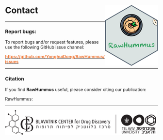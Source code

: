 # Contact &nbsp;<img src='pix/logo.png' align="right" height="200"/>

------

### Report bugs:

To report bugs and/or request features, please use the following GitHub issue channel: 

[<b><span style="color:#F17F42">https://github.com/YonghuiDong/RawHummus/issues</span></b>](https://github.com/YonghuiDong/RawHummus/issues)

------

### Citation

If you find **RawHummus** useful, please consider citing our publication:

RawHummus:


------
<a href= 'https://bcdd.tau.ac.il/'><img src='pix/Tau.png' alt='TAU' title='Tel Aviv University' width='500'/></a>
